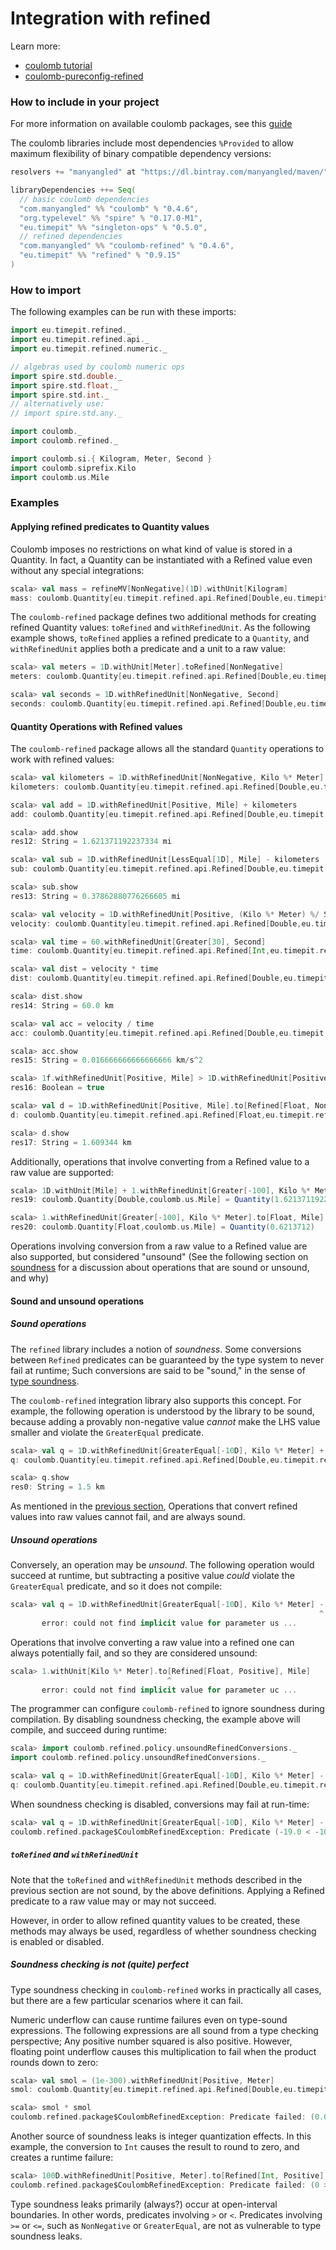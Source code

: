 # Integration with refined

Learn more:

* [coulomb tutorial](../README.md#tutorial)
* [coulomb-pureconfig-refined](../coulomb-pureconfig-refined/README.md)

### How to include in your project

For more information on available coulomb packages, see this
[guide](../README.md#how-to-include-coulomb-in-your-project)

The coulomb libraries include most dependencies `%Provided` to allow maximum flexibility
of binary compatible dependency versions:

```scala
resolvers += "manyangled" at "https://dl.bintray.com/manyangled/maven/"

libraryDependencies ++= Seq(
  // basic coulomb dependencies
  "com.manyangled" %% "coulomb" % "0.4.6",
  "org.typelevel" %% "spire" % "0.17.0-M1",
  "eu.timepit" %% "singleton-ops" % "0.5.0",
  // refined dependencies
  "com.manyangled" %% "coulomb-refined" % "0.4.6",  
  "eu.timepit" %% "refined" % "0.9.15"
)
```

### How to import

The following examples can be run with these imports:

```scala
import eu.timepit.refined._
import eu.timepit.refined.api._
import eu.timepit.refined.numeric._

// algebras used by coulomb numeric ops
import spire.std.double._
import spire.std.float._
import spire.std.int._
// alternatively use:
// import spire.std.any._

import coulomb._
import coulomb.refined._

import coulomb.si.{ Kilogram, Meter, Second }
import coulomb.siprefix.Kilo
import coulomb.us.Mile
```

### Examples

#### Applying refined predicates to Quantity values

Coulomb imposes no restrictions on what kind of value is stored in a Quantity.
In fact, a Quantity can be instantiated with a Refined value even without any special integrations:
```scala
scala> val mass = refineMV[NonNegative](1D).withUnit[Kilogram]
mass: coulomb.Quantity[eu.timepit.refined.api.Refined[Double,eu.timepit.refined.numeric.NonNegative],coulomb.si.Kilogram] = Quantity(1.0)
```

The `coulomb-refined` package defines two additional methods for creating refined Quantity values:
`toRefined` and `withRefinedUnit`.
As the following example shows, `toRefined` applies a refined predicate to a `Quantity`, and
`withRefinedUnit` applies both a predicate and a unit to a raw value:
```scala
scala> val meters = 1D.withUnit[Meter].toRefined[NonNegative]
meters: coulomb.Quantity[eu.timepit.refined.api.Refined[Double,eu.timepit.refined.numeric.NonNegative],coulomb.si.Meter] = Quantity(1.0)

scala> val seconds = 1D.withRefinedUnit[NonNegative, Second]
seconds: coulomb.Quantity[eu.timepit.refined.api.Refined[Double,eu.timepit.refined.numeric.NonNegative],coulomb.si.Second] = Quantity(1.0)
```

#### Quantity Operations with Refined values

The `coulomb-refined` package allows all the standard `Quantity` operations to work with refined values:

```scala
scala> val kilometers = 1D.withRefinedUnit[NonNegative, Kilo %* Meter]
kilometers: coulomb.Quantity[eu.timepit.refined.api.Refined[Double,eu.timepit.refined.numeric.NonNegative],coulomb.siprefix.Kilo %* coulomb.si.Meter] = Quantity(1.0)

scala> val add = 1D.withRefinedUnit[Positive, Mile] + kilometers
add: coulomb.Quantity[eu.timepit.refined.api.Refined[Double,eu.timepit.refined.numeric.Positive],coulomb.us.Mile] = Quantity(1.621371192237334)

scala> add.show
res12: String = 1.621371192237334 mi

scala> val sub = 1D.withRefinedUnit[LessEqual[1D], Mile] - kilometers
sub: coulomb.Quantity[eu.timepit.refined.api.Refined[Double,eu.timepit.refined.numeric.LessEqual[1.0]],coulomb.us.Mile] = Quantity(0.37862880776266605)

scala> sub.show
res13: String = 0.37862880776266605 mi

scala> val velocity = 1D.withRefinedUnit[Positive, (Kilo %* Meter) %/ Second]
velocity: coulomb.Quantity[eu.timepit.refined.api.Refined[Double,eu.timepit.refined.numeric.Positive],coulomb.siprefix.Kilo %* coulomb.si.Meter %/ coulomb.si.Second] = Quantity(1.0)

scala> val time = 60.withRefinedUnit[Greater[30], Second]
time: coulomb.Quantity[eu.timepit.refined.api.Refined[Int,eu.timepit.refined.numeric.Greater[30]],coulomb.si.Second] = Quantity(60)

scala> val dist = velocity * time
dist: coulomb.Quantity[eu.timepit.refined.api.Refined[Double,eu.timepit.refined.numeric.Greater[shapeless._0]],coulomb.siprefix.Kilo %* coulomb.si.Meter] = Quantity(60.0)

scala> dist.show
res14: String = 60.0 km

scala> val acc = velocity / time
acc: coulomb.Quantity[eu.timepit.refined.api.Refined[Double,eu.timepit.refined.numeric.Greater[shapeless._0]],coulomb.siprefix.Kilo %* coulomb.si.Meter %/ (coulomb.si.Second %^ Int(2))] = Quantity(0.016666666666666666)

scala> acc.show
res15: String = 0.016666666666666666 km/s^2

scala> 1f.withRefinedUnit[Positive, Mile] > 1D.withRefinedUnit[Positive, Kilo %* Meter]
res16: Boolean = true

scala> val d = 1D.withRefinedUnit[Positive, Mile].to[Refined[Float, NonNegative], Kilo %* Meter]
d: coulomb.Quantity[eu.timepit.refined.api.Refined[Float,eu.timepit.refined.numeric.NonNegative],coulomb.siprefix.Kilo %* coulomb.si.Meter] = Quantity(1.609344)

scala> d.show
res17: String = 1.609344 km
```

Additionally, operations that involve converting from a Refined value to a raw value are supported:

```scala
scala> 1D.withUnit[Mile] + 1.withRefinedUnit[Greater[-100], Kilo %* Meter]
res19: coulomb.Quantity[Double,coulomb.us.Mile] = Quantity(1.621371192237334)

scala> 1.withRefinedUnit[Greater[-100], Kilo %* Meter].to[Float, Mile]
res20: coulomb.Quantity[Float,coulomb.us.Mile] = Quantity(0.6213712)
```

Operations involving conversion from a raw value to a Refined value are also supported,
but considered "unsound" (See the following section on
[soundness](#sound-and-unsound-operations)
for a discussion about operations that are sound or unsound, and why)

#### Sound and unsound operations

##### Sound operations

The `refined` library includes a notion of _soundness_.
Some conversions between `Refined` predicates can be guaranteed by the type system to never fail at runtime;
Such conversions are said to be "sound," in the sense of
[type soundness](https://cs.stackexchange.com/questions/82155/is-there-a-difference-between-type-safety-and-type-soundness).

The `coulomb-refined` integration library also supports this concept.
For example, the following operation is understood by the library to be sound, because adding a provably
non-negative value _cannot_ make the LHS value smaller and violate the `GreaterEqual` predicate.
```scala
scala> val q = 1D.withRefinedUnit[GreaterEqual[-10D], Kilo %* Meter] + 500D.withRefinedUnit[Greater[100D], Meter]
q: coulomb.Quantity[eu.timepit.refined.api.Refined[Double,eu.timepit.refined.numeric.GreaterEqual[-10.0]],coulomb.siprefix.Kilo %* coulomb.si.Meter] = Quantity(1.5)

scala> q.show
res0: String = 1.5 km
```

As mentioned in the
[previous section](#quantity-operations-with-refined-values),
Operations that convert refined values into raw values cannot fail,
and are always sound.

##### Unsound operations

Conversely, an operation may be _unsound_.
The following operation would succeed at runtime, but subtracting a positive value _could_
violate the `GreaterEqual` predicate, and so it does not compile:
```scala
scala> val q = 1D.withRefinedUnit[GreaterEqual[-10D], Kilo %* Meter] - 500D.withRefinedUnit[Greater[100D], Meter]
                                                                     ^
       error: could not find implicit value for parameter us ...
```

Operations that involve converting a raw value into a refined one can always potentially fail,
and so they are considered unsound:
```scala
scala> 1.withUnit[Kilo %* Meter].to[Refined[Float, Positive], Mile]
                                   ^
       error: could not find implicit value for parameter uc ...
```

The programmer can configure `coulomb-refined` to ignore soundness during compilation.
By disabling soundness checking, the example above will compile, and succeed during runtime:
```scala
scala> import coulomb.refined.policy.unsoundRefinedConversions._
import coulomb.refined.policy.unsoundRefinedConversions._

scala> val q = 1D.withRefinedUnit[GreaterEqual[-10D], Kilo %* Meter] - 500D.withRefinedUnit[Greater[100D], Meter]
q: coulomb.Quantity[eu.timepit.refined.api.Refined[Double,eu.timepit.refined.numeric.GreaterEqual[-10.0]],coulomb.siprefix.Kilo %* coulomb.si.Meter] = Quantity(0.5)
```

When soundness checking is disabled, conversions may fail at run-time:
```scala
scala> val q = 1D.withRefinedUnit[GreaterEqual[-10D], Kilo %* Meter] - 20000D.withRefinedUnit[Greater[100D], Meter]
coulomb.refined.package$CoulombRefinedException: Predicate (-19.0 < -10.0) did not fail.
```

##### `toRefined` and `withRefinedUnit`

Note that the `toRefined` and `withRefinedUnit` methods described in the previous section are not sound,
by the above definitions.
Applying a Refined predicate to a raw value may or may not succeed.

However, in order to allow refined quantity values to be created, these methods may always be used,
regardless of whether soundness checking is enabled or disabled.

##### Soundness checking is not (quite) perfect

Type soundness checking in `coulomb-refined` works in practically all cases,
but there are a few particular scenarios where it can fail.

Numeric underflow can cause runtime failures even on type-sound expressions.
The following expressions are all sound from a type checking perspective;
Any positive number squared is also positive. However, floating point underflow
causes this multiplication to fail when the product rounds down to zero:
```scala
scala> val smol = (1e-300).withRefinedUnit[Positive, Meter]
smol: coulomb.Quantity[eu.timepit.refined.api.Refined[Double,eu.timepit.refined.numeric.Positive],coulomb.si.Meter] = Quantity(1.0E-300)

scala> smol * smol
coulomb.refined.package$CoulombRefinedException: Predicate failed: (0.0 > 0.0).
```

Another source of soundness leaks is integer quantization effects.
In this example, the conversion to `Int` causes the result to round to zero,
and creates a runtime failure:
```scala
scala> 100D.withRefinedUnit[Positive, Meter].to[Refined[Int, Positive], Kilo %* Meter]
coulomb.refined.package$CoulombRefinedException: Predicate failed: (0 > 0).
```

Type soundness leaks primarily (always?) occur at open-interval boundaries.
In other words, predicates involving `>` or `<`.
Predicates involving `>=` or `<=`, such as `NonNegative` or `GreaterEqual`,
are not as vulnerable to type soundness leaks.
